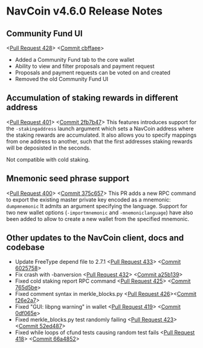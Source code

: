 # NavCoin v4.6.0 Release Notes

## Community Fund UI

<[Pull Request 428](https://github.com/NAVCoin/navcoin-core/pull/428)>
<[Commit cbffaee](https://github.com/NAVCoin/navcoin-core/commit/cbffaeee68d649069e0964b4930d04c441a7b63c)>

- Added a Community Fund tab to the core wallet
- Ability to view and filter proposals and payment request
- Proposals and payment requests can be voted on and created
- Removed the old Community Fund UI

## Accumulation of staking rewards in different address

<[Pull Request 401](https://github.com/NAVCoin/navcoin-core/pull/401)>
<[Commit 2fb7b47](https://github.com/NAVCoin/navcoin-core/commit/2fb7b47625dfe866f6079d8c7ac8c1dfb9f9de1d)>
This features introduces support for the `-stakingaddress` launch argument which sets a NavCoin address where the staking rewards are accumulated. It also allows you to specify mappings from one address to another, such that the first addresses staking rewards will be deposisted in the seconds.

Not compatible with cold staking.

## Mnemonic seed phrase support

<[Pull Request 400](https://github.com/NAVCoin/navcoin-core/pull/400)>
<[Commit 375c657](https://github.com/NAVCoin/navcoin-core/commit/375c657337c33c56a6b97350ba886bce9ba60c7c)>
This PR adds a new RPC command to export the existing master private key encoded as a mnemonic:
`dumpmnemonic` It admits an argument specifying the language.
Support for two new wallet options (`-importmnemonic` and `-mnemoniclanguage`) have also been added to allow to create a new wallet from the specified mnemonic.

## Other updates to the NavCoin client, docs and codebase

- Update FreeType depend file to 2.7.1 <[Pull Request 433](https://github.com/NAVCoin/navcoin-core/pull/433)> <[Commit 6025758](60257582df85c07b794ceb186e2289eada4d3832)>
- Fix crash with -banversion <[Pull Request 432](https://github.com/NAVCoin/navcoin-core/pull/432)> <[Commit a25b139](https://github.com/NAVCoin/navcoin-core/commit/a25b1391120b3906d12173a88abce64b405fa0f4)>
- Fixed cold staking report RPC command <[Pull Request 425](https://github.com/NAVCoin/navcoin-core/pull/425)> <[Commit 765d5be](https://github.com/NAVCoin/navcoin-core/commit/765d5bee07d1611acc12341f6b99d73c411095ac)>
- Fixed comment syntax in merkle_blocks.py <[Pull Request 426](https://github.com/NAVCoin/navcoin-core/pull/426)><[Commit f26e2a7](https://github.com/NAVCoin/navcoin-core/commit/f26e2a78e8ca6ec0c216af4e468e18bdf07a7835)>
- Fixed "GUI: libpng warning" in wallet <[Pull Request 419](https://github.com/NAVCoin/navcoin-core/pull/419)> <[Commit 0df065e](https://github.com/NAVCoin/navcoin-core/commit/0df065efe1241d588de1c2fc415bcc9701f679e9)>
- Fixed merkle_blocks.py test randomly failing <[Pull Request 423](https://github.com/NAVCoin/navcoin-core/pull/423)> <[Commit 52ed487](https://github.com/NAVCoin/navcoin-core/commit/52ed487a5c5c60f14fdfa3de5ee222c4b6953b4f)>
- Fixed while loops of cfund tests causing random test fails <[Pull Request 418](https://github.com/NAVCoin/navcoin-core/pull/418)> <[Commit 66a4852](https://github.com/NAVCoin/navcoin-core/commit/66a48524b98a8f3e382739a61ab763db52c9d670)>

